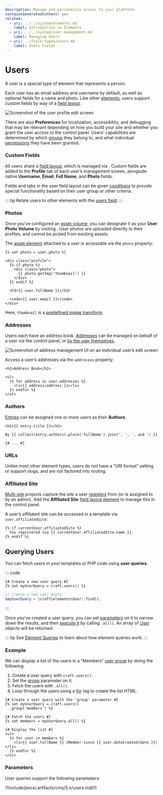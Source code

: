 ```yaml
---
description: Manage and personalize access to your platform.
containsGeneratedContent: yes
related:
  - uri: ../../system/elements.md
    label: Introduction to Elements
  - uri: ../../system/user-management.md
    label: Managing Users
  - uri: ../field-types/users.md
    label: Users Fields
---
```


# Users

A user is a special type of element that represents a person.

<!-- more -->

Each user has an email address and username by default, as well as optional fields for a name and photo. Like other [elements](../../system/elements.md), users support custom fields by way of a [field layout](#custom-fields).

<BrowserShot url="https://my-project.ddev.site/admin/users/myaccount" :link="false" caption="Custom fields can be added to the “Profile” screen.">
<img src="../../images/users-profile.png" alt="Screenshot of the user profile edit screen" />
</BrowserShot>

There are also **Preferences** for localization, accessibility, and debugging that may be relevant depending on how you build your site and whether you grant the user access to the control panel. Users’ capabilities are determined by which [groups](../../system/user-management.md#user-groups) they belong to, and what individual [permissions](../../system/user-management.md#permissions) they have been granted.

<See path="../../system/user-management.md" label="User Management" description="Learn more about setting up secure multi-user experiences." />

### Custom Fields

All users share a [field layout](../../system/fields.md#field-layouts), which is managed via <Journey path="Settings, Users, User Profile Fields" />. Custom fields are added to the **Profile** tab of each user’s management screen, alongside native **Username**, **Email**, **Full Name**, and **Photo** fields.

Fields and tabs in the user field layout can be given [conditions](../../system/fields.md#conditions) to provide special functionality based on their user group or other criteria.

::: tip
Relate users to other elements with the [users field](../field-types/users.md).
:::

### Photos

Once you’ve configured an [asset volume](assets.md#volumes), you can designate it as your **User Photo Volume** by visiting <Journey path="Settings, Users, Settings" />. User photos are uploaded directly to their profiles, and cannot be picked from existing assets.

The [asset element](assets.md) attached to a user is accessible via the `photo` property:

```twig{1,6}
{% set photo = user.photo %}

<div class="profile">
  {% if photo %}
    <div class="photo">
      {{ photo.getImg('thumbnail') }}
    </div>
  {% endif %}

  <h3>{{ user.fullName }}</h3>

  <code>{{ user.email }}</code>
</div>
```

Here, `thumbnail` is a [predefined image transform](assets.md#image-transforms).

### Addresses

Users each have an address book. [Addresses](addresses.md) can be managed on behalf of a user via the control panel, or [by the user themselves](addresses.md#managing-addresses).

![Screenshot of address management UI on an individual user’s edit screen](../../images/users-addresses-tab.png)

Access a user’s addresses via the `addresses` property:

```twig{4}
<h2>Address Book</h2>

<ul>
  {% for address in user.addresses %}
    <li>{{ address|address }}</li>
  {% endfor %}
</ul>
```

### Authors

[Entries](entries.md) can be assigned one or more users as their **Authors**.

```twig
<h2>{{ entry.title }}</h2>

By {{ collect(entry.authors).pluck('fullName').join(', ', ', and ') }}

{# ... #}
```

### URLs

Unlike most other element types, users do _not_ have a “URI format” setting or support slugs, and are not factored into routing.

### Affiliated Site <Since ver="5.6.0" feature="Affiliated sites for user elements" />

[Multi-site](../../system/sites.md) projects capture the site a user [registers](../../system/user-management.md#affiliated-site) from (or is assigned to by an admin). Add the **Affiliated Site** [field layout element](#custom-fields) to manage this in the control panel.

A user’s affiliated site can be accessed in a template via `user.affiliatedSite`:

```twig
{% if currentUser.affiliatedSite %}
  You registered via {{ currentUser.affiliatedSite.name }}.
{% endif %}
```

## Querying Users

You can fetch users in your templates or PHP code using **user queries**.

::: code
```twig
{# Create a new user query #}
{% set myUserQuery = craft.users() %}
```
```php
// Create a new user query
$myUserQuery = \craft\elements\User::find();
```
:::

Once you’ve created a user query, you can set [parameters](#parameters) on it to narrow down the results, and then [execute it](../../development/element-queries.md#executing-element-queries) by calling `.all()`. An array of [User](craft5:craft\elements\User) objects will be returned.

::: tip
See [Element Queries](../../development/element-queries.md) to learn about how element queries work.
:::

### Example

We can display a list of the users in a “Members” [user group](../../system/user-management.md#user-groups) by doing the following:

1. Create a user query with `craft.users()`.
2. Set the [group](#group) parameter on it.
3. Fetch the users with `.all()`.
4. Loop through the users using a [for](https://twig.symfony.com/doc/3.x/tags/for.html) tag to create the list HTML.

```twig
{# Create a user query with the 'group' parameter #}
{% set myUserQuery = craft.users()
  .group('members') %}

{# Fetch the users #}
{% set members = myUserQuery.all() %}

{# Display the list #}
<ul>
  {% for user in members %}
    <li>{{ user.fullName }} (Member since {{ user.dateCreated|date }})</li>
  {% endfor %}
</ul>
```

### Parameters

User queries support the following parameters:

<!-- This section of the page is dynamically generated! Changes to the file below may be overwritten by automated tools. -->
!!!include(docs/.artifacts/cms/5.x/users.md)!!!
